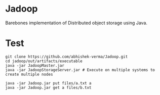 # Jadoop
Barebones implementation of Distributed object storage using Java.


# Test
```
git clone https://github.com/abhishek-verma/Jadoop.git
cd jadoop/out/artifacts/executable
java -jar JadoopMaster.jar
java -jar JadoopStorageServer.jar # Execute on multiple systems to create multiple nodes

java -jar Jadoop.jar put files/a.txt a
java -jar Jadoop.jar get a files/b.txt
```

